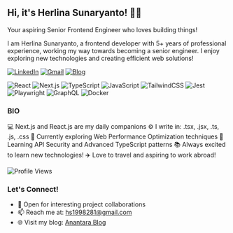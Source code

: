 ## Hi, it's Herlina Sunaryanto! 👋🏼
Your aspiring Senior Frontend Engineer who loves building things!

I am Herlina Sunaryanto, a frontend developer with 5+ years of professional experience, working my way towards becoming a senior engineer. I enjoy exploring new technologies and creating efficient web solutions!

[![LinkedIn](https://img.shields.io/badge/LinkedIn-0077B5?style=flat&logo=linkedin&logoColor=white)](https://www.linkedin.com/in/herlina-sunaryanto-8aa3a6162)
[![Gmail](https://img.shields.io/badge/Gmail-D14836?style=flat&logo=gmail&logoColor=white)](mailto:hs1998281@gmail.com)
[![Blog](https://img.shields.io/badge/Blog-12100E?style=flat&logo=medium&logoColor=white)](https://anantara.blog)

![React](https://img.shields.io/badge/React-61DAFB?style=flat&logo=react&logoColor=black)
![Next.js](https://img.shields.io/badge/Next.js-000000?style=flat&logo=next.js&logoColor=white)
![TypeScript](https://img.shields.io/badge/TypeScript-3178C6?style=flat&logo=typescript&logoColor=white)
![JavaScript](https://img.shields.io/badge/JavaScript-F7DF1E?style=flat&logo=javascript&logoColor=black)
![TailwindCSS](https://img.shields.io/badge/Tailwind-06B6D4?style=flat&logo=tailwindcss&logoColor=white)
![Jest](https://img.shields.io/badge/Jest-C21325?style=flat&logo=jest&logoColor=white)
![Playwright](https://img.shields.io/badge/Playwright-2EAD33?style=flat&logo=playwright&logoColor=white)
![GraphQL](https://img.shields.io/badge/GraphQL-E10098?style=flat&logo=graphql&logoColor=white)
![Docker](https://img.shields.io/badge/Docker-2496ED?style=flat&logo=docker&logoColor=white)

### BIO
💻 Next.js and React.js are my daily companions
⚙️ I write in: .tsx, .jsx, .ts, .js, .css
🔮 Currently exploring Web Performance Optimization techniques
🌱 Learning API Security and Advanced TypeScript patterns
📚 Always excited to learn new technologies!
✈️ Love to travel and aspiring to work abroad!

![Profile Views](https://komarev.com/ghpvc/?username=herlinasunaryanto&color=brightgreen)

### Let's Connect!
- 💼 Open for interesting project collaborations
- 📫 Reach me at: hs1998281@gmail.com
- 🌐 Visit my blog: [Anantara Blog](https://anantara.blog/Yogyakarta)
